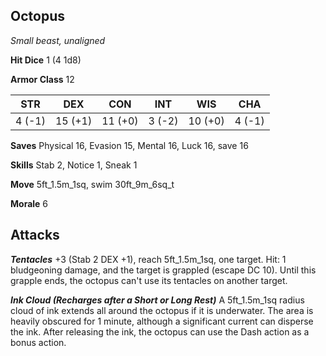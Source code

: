 ## Octopus

*Small beast, unaligned*

**Hit Dice** 1 (4 1d8)

**Armor Class** 12

| STR     | DEX     | CON     | INT     | WIS     | CHA     |
|---------|---------|---------|---------|---------|---------|
|  4 (-1) | 15 (+1) | 11 (+0) |  3 (-2) | 10 (+0) |  4 (-1) |

**Saves** Physical 16, Evasion 15, Mental 16, Luck 16, save 16

**Skills** Stab 2, Notice 1, Sneak 1

**Move** 5ft\_1.5m\_1sq, swim 30ft\_9m\_6sq\_t

**Morale** 6

## Attacks

***Tentacles*** +3 (Stab 2 DEX +1), reach 5ft\_1.5m\_1sq, one target. Hit: 1 bludgeoning damage, and the target is grappled (escape DC 10). Until this grapple ends, the octopus can't use its tentacles on another target.

***Ink Cloud (Recharges after a Short or Long Rest)*** A 5ft\_1.5m\_1sq radius cloud of ink extends all around the octopus if it is underwater. The area is heavily obscured for 1 minute, although a significant current can disperse the ink. After releasing the ink, the octopus can use the Dash action as a bonus action.

